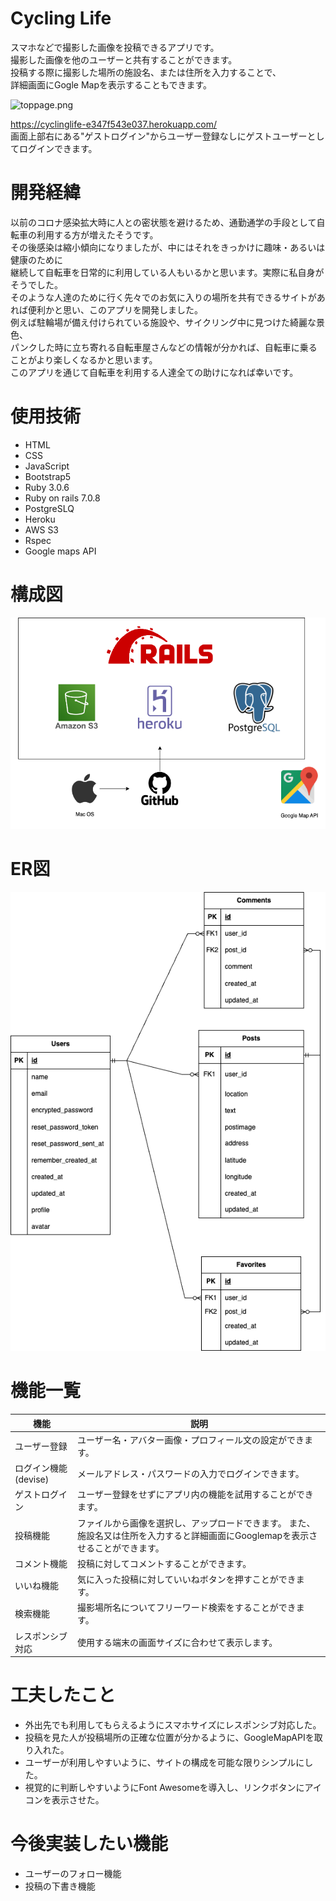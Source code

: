 # Cycling Life
スマホなどで撮影した画像を投稿できるアプリです。  
撮影した画像を他のユーザーと共有することができます。  
投稿する際に撮影した場所の施設名、または住所を入力することで、  
詳細画面にGogle Mapを表示することもできます。  

![toppage.png](./toppage.png)

 https://cyclinglife-e347f543e037.herokuapp.com/  
画面上部右にある"ゲストログイン"からユーザー登録なしにゲストユーザーとしてログインできます。

# 開発経緯
以前のコロナ感染拡大時に人との密状態を避けるため、通勤通学の手段として自転車の利用する方が増えたそうです。  
その後感染は縮小傾向になりましたが、中にはそれをきっかけに趣味・あるいは健康のために  
継続して自転車を日常的に利用している人もいるかと思います。実際に私自身がそうでした。  
そのような人達のために行く先々でのお気に入りの場所を共有できるサイトがあれば便利かと思い、このアプリを開発しました。    
例えば駐輪場が備え付けられている施設や、サイクリング中に見つけた綺麗な景色、  
パンクした時に立ち寄れる自転車屋さんなどの情報が分かれば、自転車に乗ることがより楽しくなるかと思います。  
このアプリを通じて自転車を利用する人達全ての助けになれば幸いです。

# 使用技術

  * HTML  
  * CSS  
  * JavaScript  
  * Bootstrap5  
  * Ruby 3.0.6  
  * Ruby on rails 7.0.8  
  * PostgreSLQ  
  * Heroku  
  * AWS S3  
  * Rspec
  * Google maps API

# 構成図
 
![railsApp.drawio.png](./railsApp.drawio.png)
 
# ER図
![ER_Diagram.png](./ER_Diagram.png)
 
# 機能一覧

 | 機能 | 説明 |
----|---- 
| ユーザー登録 | ユーザー名・アバター画像・プロフィール文の設定ができます。　|
| ログイン機能(devise) | メールアドレス・パスワードの入力でログインできます。 |
| ゲストログイン | ユーザー登録をせずにアプリ内の機能を試用することができます。 |
| 投稿機能 | ファイルから画像を選択し、アップロードできます。  また、施設名又は住所を入力すると詳細画面にGooglemapを表示させることができます。|
| コメント機能 | 投稿に対してコメントすることができます。|
| いいね機能 | 気に入った投稿に対していいねボタンを押すことができます。 |
| 検索機能 | 撮影場所名についてフリーワード検索をすることができます。 |
| レスポンシブ対応 | 使用する端末の画面サイズに合わせて表示します。 |

# 工夫したこと
 * 外出先でも利用してもらえるようにスマホサイズにレスポンシブ対応した。
 * 投稿を見た人が投稿場所の正確な位置が分かるように、GoogleMapAPIを取り入れた。
 * ユーザーが利用しやすいように、サイトの構成を可能な限りシンプルにした。
 * 視覚的に判断しやすいようにFont Awesomeを導入し、リンクボタンにアイコンを表示させた。

# 今後実装したい機能
 * ユーザーのフォロー機能
 * 投稿の下書き機能


